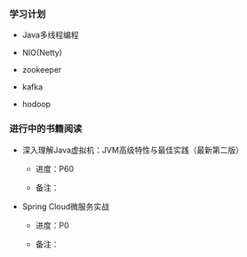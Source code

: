 ### 学习计划

 - Java多线程编程
 
 - NIO(Netty)
 
 - zookeeper

 - kafka
 
 - hodoop

### 进行中的书籍阅读
 - 深入理解Java虚拟机：JVM高级特性与最佳实践（最新第二版）
   - 进度：P60
   
   - 备注：

 - Spring Cloud微服务实战
   - 进度：P0
   
   - 备注：
   

 
